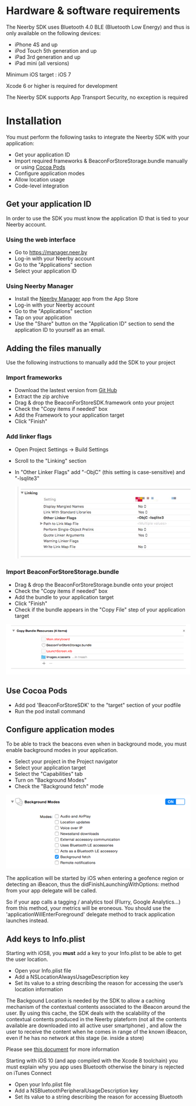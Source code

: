 
# Hardware & software requirements

 The Neerby SDK uses Bluetooth 4.0 BLE (Bluetooth Low Energy) and thus is only available on the following devices:
 
  * iPhone 4S and up
  * iPod Touch 5th generation and up
  * iPad 3rd generation and up
  * iPad mini (all versions)
  
  Minimum iOS target : iOS 7
  
  Xcode 6 or higher is required for development
  
  The Neerby SDK supports App Transport Security, no exception is required

# Installation

You must perform the following tasks to integrate the Neerby SDK with your application:

 * Get your application ID
 * Import required frameworks & BeaconForStoreStorage.bundle manually or using <a href="https://cocoapods.org">Cocoa Pods</a>
 * Configure application modes
 * Allow location usage
 * Code-level integration
 
## Get your application ID

In order to use the SDK you must know the application ID that is tied to your Neerby account. 

### Using the web interface

 * Go to <a href="https://manager.neer.by">https://manager.neer.by</A>
 * Log-in with your Neerby account
 * Go to the "Applications" section
 * Select your application ID

### Using Neerby Manager

 * Install the <a href="https://itunes.apple.com/fr/app/b4s-manager/id903400204?mt=8">Neerby Manager</a> app from the App Store
 * Log-in with your Neerby account
 * Go to the "Applications" section
 * Tap on your application
 * Use the "Share" button on the "Application ID" section to send the application ID to yourself as an email.

## Adding the files manually

Use the following instructions to manually add the SDK to your project

### Import frameworks

 * Download the lastest version from <a href="https://github.com/ezeeworld/B4S-iOS-SDK/releases">Git Hub</a>
 * Extract the zip archive
 * Drag & drop the BeaconForStoreSDK.framework onto your project
 * Check the "Copy items if needed" box
 * Add the Framework to your application target
 * Click "Finish"
 
### Add linker flags

 * Open Project Settings -> Build Settings
 * Scroll to the "Linking" section
 * In "Other Linker Flags" add "-ObjC" (this setting is case-sensitive) and "-lsqlite3"
 
     <img src="images/linkerFlags.jpg"/>

### Import BeaconForStoreStorage.bundle

 * Drag & drop the BeaconForStoreStorage.bundle onto your project
 * Check the "Copy items if needed" box
 * Add the bundle to your application target
 * Click "Finish"
 * Check if the bundle appears in the "Copy File" step of your application target
 
<img src="images/copyBundleResources.png"/>

## Use Cocoa Pods

 * Add   pod 'BeaconForStoreSDK' to the "target" section of your podfile
 * Run the pod install command

## Configure application modes

To be able to track the beacons even when in background mode, you must enable background modes in your application.

 * Select your project in the Project navigator
 * Select your application target
 * Select the "Capabilities" tab
 * Turn on "Background Modes"
 * Check the "Background fetch" mode
 
 <img src="images/backgroundmodes.png"/>
 
 The application will be started by iOS when entering a geofence region or detecting an iBeacon, thus the didFinishLaunchingWithOptions: method from your app delegate will be called.

 So if your app calls a tagging / analytics tool (Flurry, Google Analytics...) from this method, your metrics will be eroneous. You should use the  'applicationWillEnterForeground' delegate method to track application launches instead.
 
## Add keys to Info.plist

Starting with iOS8, you **must** add a key to your Info.plist to be able to get the user location.

 * Open your Info.plist file
 * Add a NSLocationAlwaysUsageDescription key
 * Set its value to a string describing the reason for accessing the user’s location information

The Backgound Location is needed by the SDK to allow a caching mechanism of the contextual contents associated to the iBeacon around the user. By using this cache, the SDK deals with the scalability of the contextual contents produced in the Neerby plateform (not all the contents available are downloaded into all active user smartphone) , and allow the user to receive the content when he comes in range of the known iBeacon, even if he has no network at this stage (ie. inside a store)
 
Please see <a href="https://developer.apple.com/library/ios/documentation/General/Reference/InfoPlistKeyReference/Articles/CocoaKeys.html">this document</a> for more information

Starting with iOS 10 (and app compiled with the Xcode 8 toolchain) you must explain why you app uses Bluetooth otherwise the binary is rejected on iTunes Connect

 * Open your Info.plist file
 * Add a NSBluetoothPeripheralUsageDescription key
 * Set its value to a string describing the reason for accessing Bluetooth
